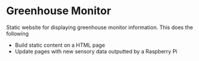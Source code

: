 # Greenhouse Monitor

Static website for displaying greenhouse monitor information. This does the following

- Build static content on a HTML page
- Update pages with new sensory data outputted by a Raspberry Pi

